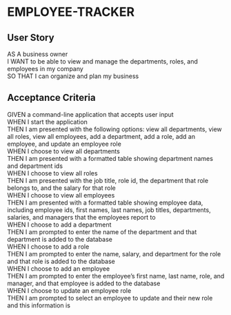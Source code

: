 # EMPLOYEE-TRACKER

## User Story

AS A business owner</br>
I WANT to be able to view and manage the departments, roles, and employees in my company</br>
SO THAT I can organize and plan my business</br>

## Acceptance Criteria

GIVEN a command-line application that accepts user input</br>
WHEN I start the application</br>
THEN I am presented with the following options: view all departments, view all roles, view all employees, add a department, add a role, add an employee, and update an employee role</br>
WHEN I choose to view all departments</br>
THEN I am presented with a formatted table showing department names and department ids</br>
WHEN I choose to view all roles</br>
THEN I am presented with the job title, role id, the department that role belongs to, and the salary for that role</br>
WHEN I choose to view all employees</br>
THEN I am presented with a formatted table showing employee data, including employee ids, first names, last names, job titles, departments, salaries, and managers that the employees report to</br>
WHEN I choose to add a department</br>
THEN I am prompted to enter the name of the department and that department is added to the database</br>
WHEN I choose to add a role</br>
THEN I am prompted to enter the name, salary, and department for the role and that role is added to the database</br>
WHEN I choose to add an employee</br>
THEN I am prompted to enter the employee’s first name, last name, role, and manager, and that employee is added to the database</br>
WHEN I choose to update an employee role</br>
THEN I am prompted to select an employee to update and their new role and this information is
